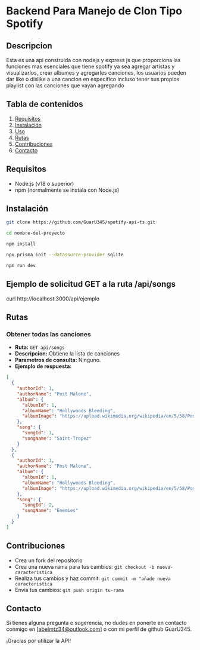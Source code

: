 # Backend Para Manejo de Clon Tipo Spotify

## Descripcion

Esta es una api construida con nodejs y express js que proporciona las funciones mas esenciales que tiene spotify
ya sea agregar artistas y visualizarlos, crear albumes y agregarles canciones, los usuarios pueden dar like
o dislike a una cancion en especifico incluso tener sus propios playlist con las canciones que vayan agregando

## Tabla de contenidos

1. [Requisitos](#requisitos)
2. [Instalación](#instalación)
3. [Uso](#uso)
4. [Rutas](#rutas)
5. [Contribuciones](#contribuciones)
6. [Contacto](#contacto)

## Requisitos

- Node.js (v18 o superior)
- npm (normalmente se instala con Node.js)

## Instalación

```bash
git clone https://github.com/GuarU345/spotify-api-ts.git
```

```bash
cd nombre-del-proyecto
```

```bash
npm install
```

```bash
npx prisma init --datasource-provider sqlite
```

```bash
npm run dev
```

## Ejemplo de solicitud GET a la ruta /api/songs

curl http://localhost:3000/api/ejemplo

## Rutas

### Obtener todas las canciones

- **Ruta:** `GET api/songs`
- **Descripcion:** Obtiene la lista de canciones
- **Parametros de consulta:** Ninguno.
- **Ejemplo de respuesta:**

```json
[
  {
    "authorId": 1,
    "authorName": "Post Malone",
    "album": {
      "albumId": 1,
      "albumName": "Hollywoods Bleeding",
      "albumImage": "https://upload.wikimedia.org/wikipedia/en/5/58/Post_Malone_-_Hollywood%27s_Bleeding.png"
    },
    "song": {
      "songId": 1,
      "songName": "Saint-Tropez"
    }
  },
  {
    "authorId": 1,
    "authorName": "Post Malone",
    "album": {
      "albumId": 1,
      "albumName": "Hollywoods Bleeding",
      "albumImage": "https://upload.wikimedia.org/wikipedia/en/5/58/Post_Malone_-_Hollywood%27s_Bleeding.png"
    },
    "song": {
      "songId": 2,
      "songName": "Enemies"
    }
  }
]
```

## Contribuciones

- Crea un fork del repositorio
- Crea una nueva rama para tus cambios: `git checkout -b nueva-caracteristica`
- Realiza tus cambios y haz commit: `git commit -m "añade nueva caracteristica`
- Envia tus cambios: `git push origin tu-rama`

## Contacto

Si tienes alguna pregunta o sugerencia, no dudes en ponerte en contacto conmigo
en [abelmtz34@outlook.com] o con mi perfil de github GuarU345.

¡Gracias por utilizar la API!
